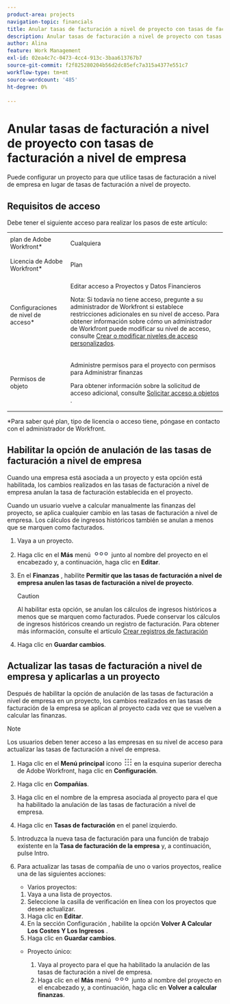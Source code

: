 ```yaml
---
product-area: projects
navigation-topic: financials
title: Anular tasas de facturación a nivel de proyecto con tasas de facturación a nivel de empresa
description: Anular tasas de facturación a nivel de proyecto con tasas de facturación a nivel de empresa
author: Alina
feature: Work Management
exl-id: 02ea4c7c-0473-4cc4-913c-3baa613767b7
source-git-commit: f2f825280204b56d2dc85efc7a315a4377e551c7
workflow-type: tm+mt
source-wordcount: '485'
ht-degree: 0%

---
```


# Anular tasas de facturación a nivel de proyecto con tasas de facturación a nivel de empresa

<!--
<p data-mc-conditions="QuicksilverOrClassic.Draft mode">(NOTE: THIS IS LINKED TO THE UI IN THE EDIT PROJECT MODAL)</p>
-->

Puede configurar un proyecto para que utilice tasas de facturación a nivel de empresa en lugar de tasas de facturación a nivel de proyecto.

## Requisitos de acceso

Debe tener el siguiente acceso para realizar los pasos de este artículo:

<table style="table-layout:auto"> 
 <col> 
 <col> 
 <tbody> 
  <tr> 
   <td role="rowheader">plan de Adobe Workfront*</td> 
   <td> <p>Cualquiera</p> </td> 
  </tr> 
  <tr> 
   <td role="rowheader">Licencia de Adobe Workfront*</td> 
   <td> <p>Plan </p> </td> 
  </tr> 
  <tr> 
   <td role="rowheader">Configuraciones de nivel de acceso*</td> 
   <td> <p>Editar acceso a Proyectos y Datos Financieros</p> <p>Nota: Si todavía no tiene acceso, pregunte a su administrador de Workfront si establece restricciones adicionales en su nivel de acceso. Para obtener información sobre cómo un administrador de Workfront puede modificar su nivel de acceso, consulte <a href="../../../administration-and-setup/add-users/configure-and-grant-access/create-modify-access-levels.md" class="MCXref xref">Crear o modificar niveles de acceso personalizados</a>.</p> </td> 
  </tr> 
  <tr> 
   <td role="rowheader">Permisos de objeto</td> 
   <td> <p>Administre permisos para el proyecto con permisos para Administrar finanzas</p> <p>Para obtener información sobre la solicitud de acceso adicional, consulte <a href="../../../workfront-basics/grant-and-request-access-to-objects/request-access.md" class="MCXref xref">Solicitar acceso a objetos </a>.</p> </td> 
  </tr> 
 </tbody> 
</table>

&#42;Para saber qué plan, tipo de licencia o acceso tiene, póngase en contacto con el administrador de Workfront.

## Habilitar la opción de anulación de las tasas de facturación a nivel de empresa

Cuando una empresa está asociada a un proyecto y esta opción está habilitada, los cambios realizados en las tasas de facturación a nivel de empresa anulan la tasa de facturación establecida en el proyecto.

Cuando un usuario vuelve a calcular manualmente las finanzas del proyecto, se aplica cualquier cambio en las tasas de facturación a nivel de empresa. Los cálculos de ingresos históricos también se anulan a menos que se marquen como facturados.

1. Vaya a un proyecto.
1. Haga clic en el **Más** menú ![](assets/qs-more-icon-on-an-object.png) junto al nombre del proyecto en el encabezado y, a continuación, haga clic en **Editar**.
1. En el **Finanzas** , habilite **Permitir que las tasas de facturación a nivel de empresa anulen las tasas de facturación a nivel de proyecto**.

   >[!CAUTION]
   >
   >Al habilitar esta opción, se anulan los cálculos de ingresos históricos a menos que se marquen como facturados. Puede conservar los cálculos de ingresos históricos creando un registro de facturación. Para obtener más información, consulte el artículo [Crear registros de facturación](../../../manage-work/projects/project-finances/create-billing-records.md)

1. Haga clic en **Guardar cambios**.

## Actualizar las tasas de facturación a nivel de empresa y aplicarlas a un proyecto

Después de habilitar la opción de anulación de las tasas de facturación a nivel de empresa en un proyecto, los cambios realizados en las tasas de facturación de la empresa se aplican al proyecto cada vez que se vuelven a calcular las finanzas.

>[!NOTE]
>
>Los usuarios deben tener acceso a las empresas en su nivel de acceso para actualizar las tasas de facturación a nivel de empresa.

1. Haga clic en el **Menú principal** icono ![](assets/main-menu-icon.png) en la esquina superior derecha de Adobe Workfront, haga clic en **Configuración**.
1. Haga clic en **Compañías**.
1. Haga clic en el nombre de la empresa asociada al proyecto para el que ha habilitado la anulación de las tasas de facturación a nivel de empresa.
1. Haga clic en **Tasas de facturación** en el panel izquierdo.
1. Introduzca la nueva tasa de facturación para una función de trabajo existente en la **Tasa de facturación de la empresa** y, a continuación, pulse Intro.
1. Para actualizar las tasas de compañía de uno o varios proyectos, realice una de las siguientes acciones:

   * Varios proyectos:
   1. Vaya a una lista de proyectos.
   1. Seleccione la casilla de verificación en línea con los proyectos que desee actualizar.
   1. Haga clic en **Editar**.
   1. En la sección Configuración , habilite la opción **Volver A Calcular Los Costes Y Los Ingresos** .
   1. Haga clic en **Guardar cambios**.
   * Proyecto único:

      1. Vaya al proyecto para el que ha habilitado la anulación de las tasas de facturación a nivel de empresa.
      1. Haga clic en el **Más** menú ![](assets/qs-more-icon-on-an-object.png) junto al nombre del proyecto en el encabezado y, a continuación, haga clic en **Volver a calcular finanzas**.
